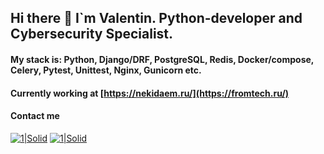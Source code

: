 ## Hi there 👋 I`m Valentin. Python-developer and Cybersecurity Specialist.

#### My stack is: Python, Django/DRF, PostgreSQL, Redis, Docker/compose, Celery, Pytest, Unittest, Nginx, Gunicorn etc.
#### Currently working at [https://nekidaem.ru/](https://fromtech.ru/)

#### Contact me
[![1|Solid](https://cdn1.iconfinder.com/data/icons/logotypes/32/square-linkedin-64.png)](https://www.linkedin.com/in/vborysh/)
[![1|Solid](https://cdn3.iconfinder.com/data/icons/social-icons-33/512/Telegram-64.png)](https://t.me/Vborysh)
